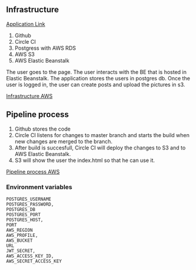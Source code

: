 ## Infrastructure

[Application Link](http://capivara-test-1.s3.amazonaws.com/index.html)

1. Github
2. Circle CI
3. Postgress with AWS RDS
4. AWS S3
5. AWS Elastic Beanstalk

The user goes to the page. The user interacts with the BE that is hosted in Elastic Beanstalk. The application stores the users in postgres db. Once the user is logged in, the user can create posts and upload the pictures in s3.

[Infrastructure AWS](./images/infrastructure.png)


## Pipeline process
1. Github stores the code
2. Circle CI listens for changes to master branch and starts the build when new changes are merged to the branch.
3. After build is succesfull, Circle CI will deploy the changes to S3 and to AWS Elastic Beanstalk.
4. S3 will show the user the index.html so that he can use it.

[Pipeline process AWS](./images/pipeline.png)

### Environment variables

```
POSTGRES_USERNAME
POSTGRES_PASSWORD, 
POSTGRES_DB
POSTGRES_PORT
POSTGRES_HOST, 
PORT
AWS_REGION
AWS_PROFILE, 
AWS_BUCKET
URL
JWT_SECRET, 
AWS_ACCESS_KEY_ID,
AWS_SECRET_ACCESS_KEY
```


